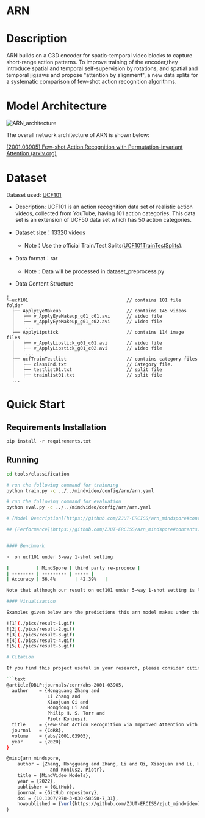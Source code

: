 # ARN


# Description

ARN builds on a C3D encoder for spatio-temporal video blocks to capture short-range action patterns. To improve training of the encoder,they introduce spatial and temporal self-supervision by rotations, and spatial and temporal jigsaws and propose "attention by alignment", a new data splits for a systematic comparison of few-shot action recognition algorithms.

# Model Architecture

![ARN_architecture](./pics/ARN_model.png)

The overall network architecture of ARN is shown below:

[\[2001.03905\] Few-shot Action Recognition with Permutation-invariant Attention (arxiv.org)](https://arxiv.org/abs/2001.03905)

# Dataset

Dataset used: [UCF101](https://www.crcv.ucf.edu/data/UCF101.php)

- Description: UCF101 is an action recognition data set of realistic action videos, collected from YouTube, having 101 action categories. This data set is an extension of UCF50 data set which has 50 action categories.

- Dataset size：13320 videos
    - Note：Use the official Train/Test Splits([UCF101TrainTestSplits](https://www.crcv.ucf.edu/data/UCF101/UCF101TrainTestSplits-RecognitionTask.zip)).
- Data format：rar
    - Note：Data will be processed in dataset_preprocess.py
- Data Content Structure

```text
.
└─ucf101                                    // contains 101 file folder
  ├── ApplyEyeMakeup                        // contains 145 videos
  │   ├── v_ApplyEyeMakeup_g01_c01.avi      // video file
  │   ├── v_ApplyEyeMakeup_g01_c02.avi      // video file
  │    ...
  ├── ApplyLipstick                         // contains 114 image files
  │   ├── v_ApplyLipstick_g01_c01.avi       // video file
  │   ├── v_ApplyLipstick_g01_c02.avi       // video file
  │    ...
  ├── ucfTrainTestlist                      // contains category files
  │   ├── classInd.txt                      // Category file.
  │   ├── testlist01.txt                    // split file
  │   ├── trainlist01.txt                   // split file
  ...
```

# Quick Start

## Requirements Installation

```text
pip install -r requirements.txt
```

## Running

```bash
cd tools/classification

# run the following command for trainning
python train.py -c ../../mindvideo/config/arn/arn.yaml

# run the following command for evaluation
python eval.py -c ../../mindvideo/config/arn/arn.yaml

# [Model Description](https://github.com/ZJUT-ERCISS/arn_mindspore#contents)

## [Performance](https://github.com/ZJUT-ERCISS/arn_mindspore#contents)


#### Benchmark

>  on ucf101 under 5-way 1-shot setting

|          | MindSpore | third party re-produce |
| -------- | --------- | ----- |
| Accuracy | 56.4%       | 42.39%   |

Note that although our result on ucf101 under 5-way 1-shot setting is lower than the result mentioned in the original paper which is 62.1 ± 1.0, our experiment on their source code based on PyTorch shows that the accuracy can only reach to 42.39%.

#### Visualization

Examples given below are the predictions this arn model makes under the settings of 5-way 1-shot and one query video each class.

![1](./pics/result-1.gif)
![2](./pics/result-2.gif)
![3](./pics/result-3.gif)
![4](./pics/result-4.gif)
![5](./pics/result-5.gif)

# Citation

If you find this project useful in your research, please consider citing:

```text
@article{DBLP:journals/corr/abs-2001-03905,
  author    = {Hongguang Zhang and
               Li Zhang and
               Xiaojuan Qi and
               Hongdong Li and
               Philip H. S. Torr and
               Piotr Koniusz},
  title     = {Few-shot Action Recognition via Improved Attention with Self-supervision},
  journal   = {CoRR},
  volume    = {abs/2001.03905},
  year      = {2020}
}
```


```latex
@misc{arn_mindspore,
    author = {Zhang, Hongguang and Zhang, Li and Qi, Xiaojuan and Li, Hongdong and Torr, Philip HS
                and Koniusz, Piotr},
    title = {MindVideo Models},
    year = {2022},
    publisher = {GitHub},
    journal = {GitHub repository},
    doi = {10.1007/978-3-030-58558-7_31},
    howpublished = {\url{https://github.com/ZJUT-ERCISS/zjut_mindvideo}}
}
```